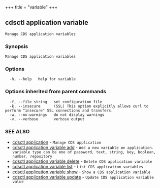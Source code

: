+++
title = "variable"
+++
## cdsctl application variable

`Manage CDS application variables`

### Synopsis

`Manage CDS application variables`

### Options

```
  -h, --help   help for variable
```

### Options inherited from parent commands

```
  -f, --file string   set configuration file
  -k, --insecure      (SSL) This option explicitly allows curl to perform "insecure" SSL connections and transfers.
  -w, --no-warnings   do not display warnings
  -v, --verbose       verbose output
```

### SEE ALSO

* [cdsctl application](/manual/components/cdsctl/application/)	 - `Manage CDS application`
* [cdsctl application variable add](/manual/components/cdsctl/application/variable/add/)	 - `Add a new variable on application. variable type can be one of password, text, string, key, boolean, number, repository`
* [cdsctl application variable delete](/manual/components/cdsctl/application/variable/delete/)	 - `Delete CDS application variable`
* [cdsctl application variable list](/manual/components/cdsctl/application/variable/list/)	 - `List CDS application variables`
* [cdsctl application variable show](/manual/components/cdsctl/application/variable/show/)	 - `Show a CDS application variable`
* [cdsctl application variable update](/manual/components/cdsctl/application/variable/update/)	 - `Update CDS application variable value`

